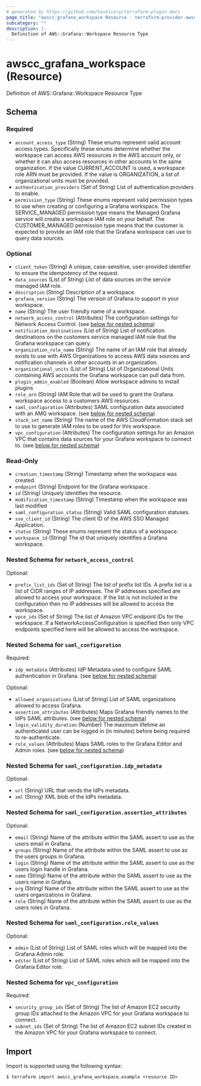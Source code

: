 ```yaml
---
# generated by https://github.com/hashicorp/terraform-plugin-docs
page_title: "awscc_grafana_workspace Resource - terraform-provider-awscc"
subcategory: ""
description: |-
  Definition of AWS::Grafana::Workspace Resource Type
---
```


# awscc_grafana_workspace (Resource)

Definition of AWS::Grafana::Workspace Resource Type



<!-- schema generated by tfplugindocs -->
## Schema

### Required

- `account_access_type` (String) These enums represent valid account access types. Specifically these enums determine whether the workspace can access AWS resources in the AWS account only, or whether it can also access resources in other accounts in the same organization. If the value CURRENT_ACCOUNT is used, a workspace role ARN must be provided. If the value is ORGANIZATION, a list of organizational units must be provided.
- `authentication_providers` (Set of String) List of authentication providers to enable.
- `permission_type` (String) These enums represent valid permission types to use when creating or configuring a Grafana workspace. The SERVICE_MANAGED permission type means the Managed Grafana service will create a workspace IAM role on your behalf. The CUSTOMER_MANAGED permission type means that the customer is expected to provide an IAM role that the Grafana workspace can use to query data sources.

### Optional

- `client_token` (String) A unique, case-sensitive, user-provided identifier to ensure the idempotency of the request.
- `data_sources` (List of String) List of data sources on the service managed IAM role.
- `description` (String) Description of a workspace.
- `grafana_version` (String) The version of Grafana to support in your workspace.
- `name` (String) The user friendly name of a workspace.
- `network_access_control` (Attributes) The configuration settings for Network Access Control. (see [below for nested schema](#nestedatt--network_access_control))
- `notification_destinations` (List of String) List of notification destinations on the customers service managed IAM role that the Grafana workspace can query.
- `organization_role_name` (String) The name of an IAM role that already exists to use with AWS Organizations to access AWS data sources and notification channels in other accounts in an organization.
- `organizational_units` (List of String) List of Organizational Units containing AWS accounts the Grafana workspace can pull data from.
- `plugin_admin_enabled` (Boolean) Allow workspace admins to install plugins
- `role_arn` (String) IAM Role that will be used to grant the Grafana workspace access to a customers AWS resources.
- `saml_configuration` (Attributes) SAML configuration data associated with an AMG workspace. (see [below for nested schema](#nestedatt--saml_configuration))
- `stack_set_name` (String) The name of the AWS CloudFormation stack set to use to generate IAM roles to be used for this workspace.
- `vpc_configuration` (Attributes) The configuration settings for an Amazon VPC that contains data sources for your Grafana workspace to connect to. (see [below for nested schema](#nestedatt--vpc_configuration))

### Read-Only

- `creation_timestamp` (String) Timestamp when the workspace was created.
- `endpoint` (String) Endpoint for the Grafana workspace.
- `id` (String) Uniquely identifies the resource.
- `modification_timestamp` (String) Timestamp when the workspace was last modified
- `saml_configuration_status` (String) Valid SAML configuration statuses.
- `sso_client_id` (String) The client ID of the AWS SSO Managed Application.
- `status` (String) These enums represent the status of a workspace.
- `workspace_id` (String) The id that uniquely identifies a Grafana workspace.

<a id="nestedatt--network_access_control"></a>
### Nested Schema for `network_access_control`

Optional:

- `prefix_list_ids` (Set of String) The list of prefix list IDs. A prefix list is a list of CIDR ranges of IP addresses. The IP addresses specified are allowed to access your workspace. If the list is not included in the configuration then no IP addresses will be allowed to access the workspace.
- `vpce_ids` (Set of String) The list of Amazon VPC endpoint IDs for the workspace. If a NetworkAccessConfiguration is specified then only VPC endpoints specified here will be allowed to access the workspace.


<a id="nestedatt--saml_configuration"></a>
### Nested Schema for `saml_configuration`

Required:

- `idp_metadata` (Attributes) IdP Metadata used to configure SAML authentication in Grafana. (see [below for nested schema](#nestedatt--saml_configuration--idp_metadata))

Optional:

- `allowed_organizations` (List of String) List of SAML organizations allowed to access Grafana.
- `assertion_attributes` (Attributes) Maps Grafana friendly names to the IdPs SAML attributes. (see [below for nested schema](#nestedatt--saml_configuration--assertion_attributes))
- `login_validity_duration` (Number) The maximum lifetime an authenticated user can be logged in (in minutes) before being required to re-authenticate.
- `role_values` (Attributes) Maps SAML roles to the Grafana Editor and Admin roles. (see [below for nested schema](#nestedatt--saml_configuration--role_values))

<a id="nestedatt--saml_configuration--idp_metadata"></a>
### Nested Schema for `saml_configuration.idp_metadata`

Optional:

- `url` (String) URL that vends the IdPs metadata.
- `xml` (String) XML blob of the IdPs metadata.


<a id="nestedatt--saml_configuration--assertion_attributes"></a>
### Nested Schema for `saml_configuration.assertion_attributes`

Optional:

- `email` (String) Name of the attribute within the SAML assert to use as the users email in Grafana.
- `groups` (String) Name of the attribute within the SAML assert to use as the users groups in Grafana.
- `login` (String) Name of the attribute within the SAML assert to use as the users login handle in Grafana.
- `name` (String) Name of the attribute within the SAML assert to use as the users name in Grafana.
- `org` (String) Name of the attribute within the SAML assert to use as the users organizations in Grafana.
- `role` (String) Name of the attribute within the SAML assert to use as the users roles in Grafana.


<a id="nestedatt--saml_configuration--role_values"></a>
### Nested Schema for `saml_configuration.role_values`

Optional:

- `admin` (List of String) List of SAML roles which will be mapped into the Grafana Admin role.
- `editor` (List of String) List of SAML roles which will be mapped into the Grafana Editor role.



<a id="nestedatt--vpc_configuration"></a>
### Nested Schema for `vpc_configuration`

Required:

- `security_group_ids` (Set of String) The list of Amazon EC2 security group IDs attached to the Amazon VPC for your Grafana workspace to connect.
- `subnet_ids` (Set of String) The list of Amazon EC2 subnet IDs created in the Amazon VPC for your Grafana workspace to connect.

## Import

Import is supported using the following syntax:

```shell
$ terraform import awscc_grafana_workspace.example <resource ID>
```
